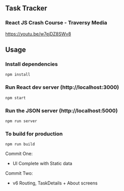 ## Task Tracker

### React JS Crash Course - Traversy Media
https://youtu.be/w7ejDZ8SWv8

## Usage

### Install dependencies

```
npm install
```

### Run React dev server (http://localhost:3000)

```
npm start
```

### Run the JSON server (http://localhost:5000)

```
npm run server
```

### To build for production

```
npm run build
```

Commit One:
  - UI Complete with Static data

Commit Two:
  - v6 Routing, TaskDetails + About screens
